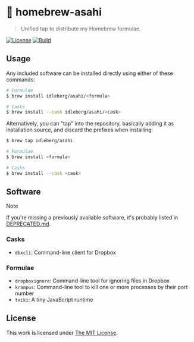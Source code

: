 # :beer: homebrew-asahi

> Unified tap to distribute my Homebrew formulae.

[![License](https://img.shields.io/github/license/idleberg/homebrew-asahi?color=blue&style=for-the-badge)](LICENSE)
[![Build](https://img.shields.io/github/actions/workflow/status/idleberg/homebrew-asahi/audit.yml?style=for-the-badge)](https://github.com/idleberg/homebrew-asahi/actions)

## Usage

Any included software can be installed directly using either of these commands:

```sh
# Formulae
$ brew install idleberg/asahi/<formula>

# Casks
$ brew install --cask idleberg/asahi/<cask>
```

Alternatively, you can "tap" into the repository, basically adding it as installation source, and discard the prefixes when installing:

```sh
$ brew tap idleberg/asahi

# Formulae
$ brew install <formula>

# Casks
$ brew install --cask <cask>
```

## Software

> [!NOTE]  
> If you're missing a previously available software, it's probably listed in [DEPRECATED.md](DEPRECATED.md).

### Casks

- `dbxcli`: Command-line client for Dropbox

### Formulae

- `dropboxignore`: Command-line tool for ignoring files in Dropbox
- `krampus`: Command-line tool to kill one or more processes by their port number
- `txiki`: A tiny JavaScript runtime

## License

This work is licensed under [The MIT License](LICENSE).
